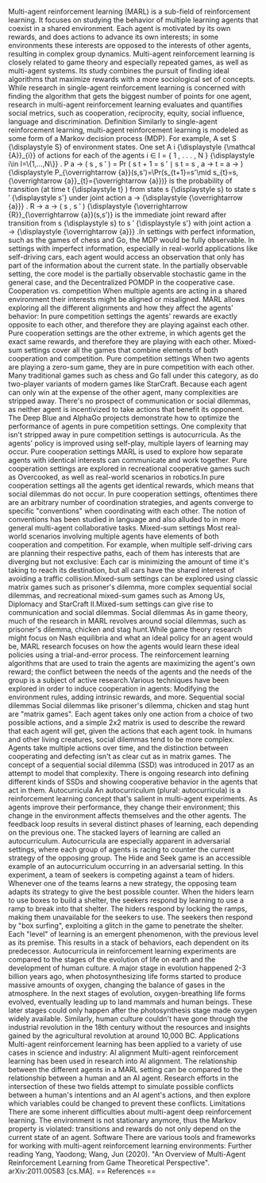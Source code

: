 Multi-agent reinforcement learning (MARL) is a sub-field of
reinforcement learning. It focuses on studying the behavior of multiple
learning agents that coexist in a shared environment. Each agent is
motivated by its own rewards, and does actions to advance its own
interests; in some environments these interests are opposed to the
interests of other agents, resulting in complex group dynamics.
Multi-agent reinforcement learning is closely related to game theory and
especially repeated games, as well as multi-agent systems. Its study
combines the pursuit of finding ideal algorithms that maximize rewards
with a more sociological set of concepts. While research in single-agent
reinforcement learning is concerned with finding the algorithm that gets
the biggest number of points for one agent, research in multi-agent
reinforcement learning evaluates and quantifies social metrics, such as
cooperation, reciprocity, equity, social influence, language and
discrimination. Definition Similarly to single-agent reinforcement
learning, multi-agent reinforcement learning is modeled as some form of
a Markov decision process (MDP). For example, A set S {\\displaystyle S}
of environment states. One set A i {\\displaystyle {\\mathcal {A}}\_{i}}
of actions for each of the agents i ∈ I = { 1 , . . . , N }
{\\displaystyle i\\in I=\\{1,\...,N\\}} . P a → ( s , s ′ ) = Pr ( s t +
1 = s ′ ∣ s t = s , a → t = a → ) {\\displaystyle P\_{\\overrightarrow
{a}}(s,s\')=\\Pr(s\_{t+1}=s\'\\mid s\_{t}=s,{\\overrightarrow
{a}}\_{t}={\\overrightarrow {a}})} is the probability of transition (at
time t {\\displaystyle t} ) from state s {\\displaystyle s} to state s ′
{\\displaystyle s\'} under joint action a → {\\displaystyle
{\\overrightarrow {a}}} . R → a → ( s , s ′ ) {\\displaystyle
{\\overrightarrow {R}}\_{\\overrightarrow {a}}(s,s\')} is the immediate
joint reward after transition from s {\\displaystyle s} to s ′
{\\displaystyle s\'} with joint action a → {\\displaystyle
{\\overrightarrow {a}}} .In settings with perfect information, such as
the games of chess and Go, the MDP would be fully observable. In
settings with imperfect information, especially in real-world
applications like self-driving cars, each agent would access an
observation that only has part of the information about the current
state. In the partially observable setting, the core model is the
partially observable stochastic game in the general case, and the
Decentralized POMDP in the cooperative case. Cooperation vs. competition
When multiple agents are acting in a shared environment their interests
might be aligned or misaligned. MARL allows exploring all the different
alignments and how they affect the agents\' behavior: In pure
competition settings the agents\' rewards are exactly opposite to each
other, and therefore they are playing against each other. Pure
cooperation settings are the other extreme, in which agents get the
exact same rewards, and therefore they are playing with each other.
Mixed-sum settings cover all the games that combine elements of both
cooperation and competition. Pure competition settings When two agents
are playing a zero-sum game, they are in pure competition with each
other. Many traditional games such as chess and Go fall under this
category, as do two-player variants of modern games like StarCraft.
Because each agent can only win at the expense of the other agent, many
complexities are stripped away. There\'s no prospect of communication or
social dilemmas, as neither agent is incentivized to take actions that
benefit its opponent. The Deep Blue and AlphaGo projects demonstrate how
to optimize the performance of agents in pure competition settings. One
complexity that isn\'t stripped away in pure competition settings is
autocurricula. As the agents\' policy is improved using self-play,
multiple layers of learning may occur. Pure cooperation settings MARL is
used to explore how separate agents with identical interests can
communicate and work together. Pure cooperation settings are explored in
recreational cooperative games such as Overcooked, as well as real-world
scenarios in robotics.In pure cooperation settings all the agents get
identical rewards, which means that social dilemmas do not occur. In
pure cooperation settings, oftentimes there are an arbitrary number of
coordination strategies, and agents converge to specific \"conventions\"
when coordinating with each other. The notion of conventions has been
studied in language and also alluded to in more general multi-agent
collaborative tasks. Mixed-sum settings Most real-world scenarios
involving multiple agents have elements of both cooperation and
competition. For example, when multiple self-driving cars are planning
their respective paths, each of them has interests that are diverging
but not exclusive: Each car is minimizing the amount of time it\'s
taking to reach its destination, but all cars have the shared interest
of avoiding a traffic collision.Mixed-sum settings can be explored using
classic matrix games such as prisoner\'s dilemma, more complex
sequential social dilemmas, and recreational mixed-sum games such as
Among Us, Diplomacy and StarCraft II.Mixed-sum settings can give rise to
communication and social dilemmas. Social dilemmas As in game theory,
much of the research in MARL revolves around social dilemmas, such as
prisoner\'s dilemma, chicken and stag hunt.While game theory research
might focus on Nash equilibria and what an ideal policy for an agent
would be, MARL research focuses on how the agents would learn these
ideal policies using a trial-and-error process. The reinforcement
learning algorithms that are used to train the agents are maximizing the
agent\'s own reward; the conflict between the needs of the agents and
the needs of the group is a subject of active research.Various
techniques have been explored in order to induce cooperation in agents:
Modifying the environment rules, adding intrinsic rewards, and more.
Sequential social dilemmas Social dilemmas like prisoner\'s dilemma,
chicken and stag hunt are \"matrix games\". Each agent takes only one
action from a choice of two possible actions, and a simple 2x2 matrix is
used to describe the reward that each agent will get, given the actions
that each agent took. In humans and other living creatures, social
dilemmas tend to be more complex. Agents take multiple actions over
time, and the distinction between cooperating and defecting isn\'t as
clear cut as in matrix games. The concept of a sequential social dilemma
(SSD) was introduced in 2017 as an attempt to model that complexity.
There is ongoing research into defining different kinds of SSDs and
showing cooperative behavior in the agents that act in them.
Autocurricula An autocurriculum (plural: autocurricula) is a
reinforcement learning concept that\'s salient in multi-agent
experiments. As agents improve their performance, they change their
environment; this change in the environment affects themselves and the
other agents. The feedback loop results in several distinct phases of
learning, each depending on the previous one. The stacked layers of
learning are called an autocurriculum. Autocurricula are especially
apparent in adversarial settings, where each group of agents is racing
to counter the current strategy of the opposing group. The Hide and Seek
game is an accessible example of an autocurriculum occurring in an
adversarial setting. In this experiment, a team of seekers is competing
against a team of hiders. Whenever one of the teams learns a new
strategy, the opposing team adapts its strategy to give the best
possible counter. When the hiders learn to use boxes to build a shelter,
the seekers respond by learning to use a ramp to break into that
shelter. The hiders respond by locking the ramps, making them
unavailable for the seekers to use. The seekers then respond by \"box
surfing\", exploiting a glitch in the game to penetrate the shelter.
Each \"level\" of learning is an emergent phenomenon, with the previous
level as its premise. This results in a stack of behaviors, each
dependent on its predecessor. Autocurricula in reinforcement learning
experiments are compared to the stages of the evolution of life on earth
and the development of human culture. A major stage in evolution
happened 2-3 billion years ago, when photosynthesizing life forms
started to produce massive amounts of oxygen, changing the balance of
gases in the atmosphere. In the next stages of evolution,
oxygen-breathing life forms evolved, eventually leading up to land
mammals and human beings. These later stages could only happen after the
photosynthesis stage made oxygen widely available. Similarly, human
culture couldn\'t have gone through the industrial revolution in the
18th century without the resources and insights gained by the
agricultural revolution at around 10,000 BC. Applications Multi-agent
reinforcement learning has been applied to a variety of use cases in
science and industry: AI alignment Multi-agent reinforcement learning
has been used in research into AI alignment. The relationship between
the different agents in a MARL setting can be compared to the
relationship between a human and an AI agent. Research efforts in the
intersection of these two fields attempt to simulate possible conflicts
between a human\'s intentions and an AI agent\'s actions, and then
explore which variables could be changed to prevent these conflicts.
Limitations There are some inherent difficulties about multi-agent deep
reinforcement learning. The environment is not stationary anymore, thus
the Markov property is violated: transitions and rewards do not only
depend on the current state of an agent. Software There are various
tools and frameworks for working with multi-agent reinforcement learning
environments: Further reading Yang, Yaodong; Wang, Jun (2020). \"An
Overview of Multi-Agent Reinforcement Learning from Game Theoretical
Perspective\". arXiv:2011.00583 \[cs.MA\]. == References ==
